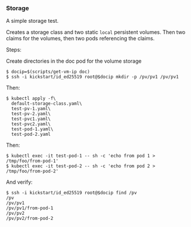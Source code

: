 ### Storage

A simple storage test.

Creates a storage class and two static `local` persistent volumes. Then two claims for the volumes, then two pods referencing the claims.

Steps:

Create directories in the doc pod for the volume storage
```shell
$ docip=$(scripts/get-vm-ip doc)
$ ssh -i kickstart/id_ed25519 root@$docip mkdir -p /pv/pv1 /pv/pv1
```
Then:
```shell
$ kubectl apply -f\
  default-storage-class.yaml\
  test-pv-1.yaml\
  test-pv-2.yaml\
  test-pvc1.yaml\
  test-pvc2.yaml\  
  test-pod-1.yaml\
  test-pod-2.yaml
```

Then:
```shell
$ kubectl exec -it test-pod-1 -- sh -c 'echo from pod 1 > /tmp/foo/from-pod-1'
$ kubectl exec -it test-pod-2 -- sh -c 'echo from pod 2 > /tmp/foo/from-pod-2'
```

And verify:
```shell
$ ssh -i kickstart/id_ed25519 root@$docip find /pv
/pv
/pv/pv1
/pv/pv1/from-pod-1
/pv/pv2
/pv/pv2/from-pod-2
```
